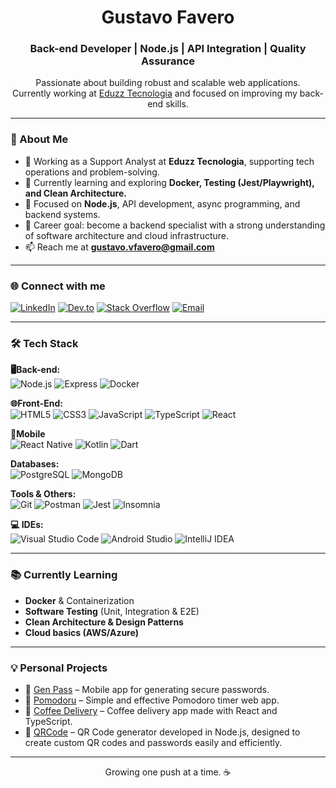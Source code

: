 <h1 align="center">Gustavo Favero</h1>
<h3 align="center">Back-end Developer | Node.js | API Integration | Quality Assurance</h3>

<p align="center">
  Passionate about building robust and scalable web applications.<br/>
  Currently working at <a href="https://www.eduzz.com/" target="_blank">Eduzz Tecnologia</a> and focused on improving my back-end skills.
</p>

---

### 🚀 About Me

- 🔧 Working as a Support Analyst at **Eduzz Tecnologia**, supporting tech operations and problem-solving.
- 🌱 Currently learning and exploring **Docker, Testing (Jest/Playwright), and Clean Architecture.**
- 🧠 Focused on **Node.js**, API development, async programming, and backend systems.
- 🎯 Career goal: become a backend specialist with a strong understanding of software architecture and cloud infrastructure.
- 📫 Reach me at **gustavo.vfavero@gmail.com**

---

### 🌐 Connect with me

[![LinkedIn](https://img.shields.io/badge/LinkedIn-0A66C2?style=for-the-badge&logo=linkedin&logoColor=white)](https://www.linkedin.com/in/gustavo-favero-dev/)
[![Dev.to](https://img.shields.io/badge/Dev.to-000000?style=for-the-badge&logo=devdotto&logoColor=white)](https://dev.to/gufvr)
[![Stack Overflow](https://img.shields.io/badge/StackOverflow-FE7A16?style=for-the-badge&logo=stackoverflow&logoColor=white)](https://stackoverflow.com/users/22176711)
[![Email](https://img.shields.io/badge/Email-D14836?style=for-the-badge&logo=gmail&logoColor=white)](mailto:gu.fvrr@gmail.com)


---

### 🛠️ Tech Stack

**🖥️Back-end:**  
![Node.js](https://img.shields.io/badge/Node.js-339933?style=for-the-badge&logo=nodedotjs&logoColor=white)
![Express](https://img.shields.io/badge/Express.js-000000?style=for-the-badge&logo=express&logoColor=white)
![Docker](https://img.shields.io/badge/Docker-2496ED?style=for-the-badge&logo=docker&logoColor=white)

**🌐Front-End:**  
![HTML5](https://img.shields.io/badge/HTML5-E34F26?style=for-the-badge&logo=html5&logoColor=white)
![CSS3](https://img.shields.io/badge/CSS3-1572B6?style=for-the-badge&logo=css3&logoColor=white)
![JavaScript](https://img.shields.io/badge/JavaScript-F7DF1E?style=for-the-badge&logo=javascript&logoColor=black)
![TypeScript](https://img.shields.io/badge/TypeScript-3178C6?style=for-the-badge&logo=typescript&logoColor=white)
![React](https://img.shields.io/badge/React-20232A?style=for-the-badge&logo=react&logoColor=61DAFB)

**📱Mobile**  
![React Native](https://img.shields.io/badge/React_Native-20232A?style=for-the-badge&logo=react&logoColor=61DAFB)
![Kotlin](https://img.shields.io/badge/Kotlin-0095D5?style=for-the-badge&logo=kotlin&logoColor=white)
![Dart](https://img.shields.io/badge/Dart-0175C2?style=for-the-badge&logo=dart&logoColor=white)

**Databases:**  
![PostgreSQL](https://img.shields.io/badge/PostgreSQL-336791?style=for-the-badge&logo=postgresql&logoColor=white)
![MongoDB](https://img.shields.io/badge/MongoDB-47A248?style=for-the-badge&logo=mongodb&logoColor=white)

**Tools & Others:**  
![Git](https://img.shields.io/badge/Git-F05032?style=for-the-badge&logo=git&logoColor=white)
![Postman](https://img.shields.io/badge/Postman-FF6C37?style=for-the-badge&logo=postman&logoColor=white)
![Jest](https://img.shields.io/badge/Jest-C21325?style=for-the-badge&logo=jest&logoColor=white)
![Insomnia](https://img.shields.io/badge/Insomnia-4000BF?style=for-the-badge&logo=insomnia&logoColor=white)

**💻 IDEs:**  
![Visual Studio Code](https://img.shields.io/badge/VS_Code-007ACC?style=for-the-badge&logo=visualstudiocode&logoColor=white)
![Android Studio](https://img.shields.io/badge/Android_Studio-3DDC84?style=for-the-badge&logo=androidstudio&logoColor=white)
![IntelliJ IDEA](https://img.shields.io/badge/IntelliJ_IDEA-000000?style=for-the-badge&logo=intellijidea&logoColor=white)

---

### 📚 Currently Learning

- **Docker** & Containerization  
- **Software Testing** (Unit, Integration & E2E)  
- **Clean Architecture & Design Patterns**  
- **Cloud basics (AWS/Azure)**  

---

### 💡 Personal Projects

- 🔗 [Gen Pass](https://github.com/gufvr/gen-pass) – Mobile app for generating secure passwords.  
- 🔗 [Pomodoru](https://github.com/gufvr/pomodoru) – Simple and effective Pomodoro timer web app.  
- 🔗 [Coffee Delivery](https://github.com/gufvr/coffee-delivery) – Coffee delivery app made with React and TypeScript.
- 🔗 [QRCode](https://github.com/gufvr/qrcode) – QR Code generator developed in Node.js, designed to create custom QR codes and passwords easily and efficiently.

---

<p align="center">
  Growing one push at a time. ☕
</p>
